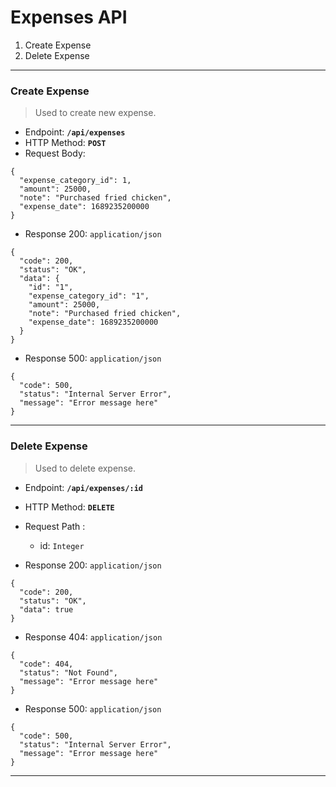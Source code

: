 # Expenses API
1. Create Expense
2. Delete Expense

---

### Create Expense
> Used to create new expense.

+ Endpoint: **`/api/expenses`**
+ HTTP Method: **`POST`**
+ Request Body:
```json5
{
  "expense_category_id": 1,
  "amount": 25000,
  "note": "Purchased fried chicken",
  "expense_date": 1689235200000
}
```

+ Response 200: `application/json`
```json5
{
  "code": 200,
  "status": "OK",
  "data": {
    "id": "1",
    "expense_category_id": "1",
    "amount": 25000,
    "note": "Purchased fried chicken",
    "expense_date": 1689235200000
  }
}
```

+ Response 500: `application/json`
```json5
{
  "code": 500,
  "status": "Internal Server Error",
  "message": "Error message here"
}
```
---

### Delete Expense
> Used to delete expense.

+ Endpoint: **`/api/expenses/:id`**
+ HTTP Method: **`DELETE`**
+ Request Path :
  - id: `Integer`

+ Response 200: `application/json`
```json5
{
  "code": 200,
  "status": "OK",
  "data": true
}
```

+ Response 404: `application/json`
```json5
{
  "code": 404,
  "status": "Not Found",
  "message": "Error message here"
}
```

+ Response 500: `application/json`
```json5
{
  "code": 500,
  "status": "Internal Server Error",
  "message": "Error message here"
}
```
---